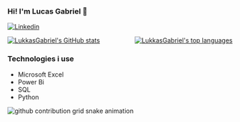 ### Hi! I'm Lucas Gabriel 👋

[![Linkedin](https://img.shields.io/badge/LinkedIn-0077B5?style=for-the-badge&logo=linkedin&logoColor=white)](https://www.linkedin.com/in/lucas-soares-2428122a7/)

<div style="display: flex; justify-content: space-between;">
  <a href="https://github.com/LukkasGabriel">
    <img align="center" src="https://github-readme-stats.vercel.app/api?username=LukkasGabriel&show_icons=true&theme=dracula" alt="LukkasGabriel's GitHub stats">
  </a>
  <a href="https://github.com/LukkasGabriel">
    <img align="center" src="https://github-readme-stats.vercel.app/api/top-langs/?username=LukkasGabriel&show_icons=true&theme=dracula" alt="LukkasGabriel's top languages">
  </a>
</div>

### Technologies i use

- Microsoft Excel
- Power Bi
- SQL
- Python

<picture>
  <source media="(prefers-color-scheme: dark)" srcset="https://raw.githubusercontent.com/LukkasGabriel/output/github-contribution-grid-snake-dark.svg">
  <source media="(prefers-color-scheme: light)" srcset="https://raw.githubusercontent.com/LukkasGabriel/output/github-contribution-grid-snake.svg">
  <img alt="github contribution grid snake animation" src="https://raw.githubusercontent.com/LukkasGabriel/output/github-contribution-grid-snake.svg">
</picture>
